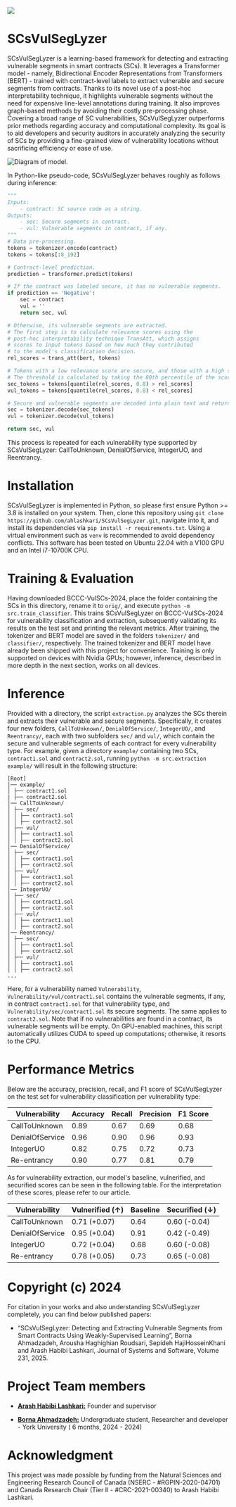 ![](https://github.com/ahlashkari/SCsVulSegLyzer/blob/main/bccc.jpg)

# SCsVulSegLyzer
SCsVulSegLyzer is a learning-based framework for detecting and extracting vulnerable segments in smart contracts (SCs). It leverages a Transformer model - namely, Bidirectional Encoder Representations from Transformers (BERT) - trained with contract-level labels to extract vulnerable and secure segments from contracts. Thanks to its novel use of a post-hoc interpretability technique, it highlights vulnerable segments without the need for expensive line-level annotations during training. It also improves graph-based methods by avoiding their costly pre-processing phase. Covering a broad range of SC vulnerabilities, SCsVulSegLyzer outperforms prior methods regarding accuracy and computational complexity. Its goal is to aid developers and security auditors in accurately analyzing the security of SCs by providing a fine-grained view of vulnerability locations without sacrificing efficiency or ease of use.

![Diagram of model.](./model.svg)

In Python-like pseudo-code, SCsVulSegLyzer behaves roughly as follows during inference:

```python
"""
Inputs:
    - contract: SC source code as a string.
Outputs:
    - sec: Secure segments in contract.
    - vul: Vulnerable segments in contract, if any.
"""
# Data pre-processing.
tokens = tokenizer.encode(contract)
tokens = tokens[:8_192]

# Contract-level prediction.
prediction = transformer.predict(tokens)

# If the contract was labeled secure, it has no vulnerable segments.
if prediction == 'Negative':
    sec = contract
    vul = ''
    return sec, vul

# Otherwise, its vulnerable segments are extracted.
# The first step is to calculate relevance scores using the
# post-hoc interpretability technique TransAtt, which assigns
# scores to input tokens based on how much they contributed
# to the model's classification decision.
rel_scores = trans_att(bert, tokens)

# Tokens with a low relevance score are secure, and those with a high score are vulnerable.
# The threshold is calculated by taking the 80th percentile of the scores.
sec_tokens = tokens[quantile(rel_scores, 0.8) > rel_scores]
vul_tokens = tokens[quantile(rel_scores, 0.8) < rel_scores]

# Secure and vulnerable segments are decoded into plain text and returned.
sec = tokenizer.decode(sec_tokens)
vul = tokenizer.decode(vul_tokens)

return sec, vul
```

This process is repeated for each vulnerability type supported by SCsVulSegLyzer: CallToUnknown, DenialOfService, IntegerUO, and Reentrancy.

# Installation

SCsVulSegLyzer is implemented in Python, so please first ensure Python >= 3.8 is installed on your system. Then, clone this repository using ```git clone https://github.com/ahlashkari/SCsVulSegLyzer.git```, navigate into it, and install its dependencies via ```pip install -r requirements.txt```. Using a virtual environment such as ```venv``` is recommended to avoid dependency conflicts. This software has been tested on Ubuntu 22.04 with a V100 GPU and an Intel i7-10700K CPU.

# Training & Evaluation

Having downloaded BCCC-VulSCs-2024, place the folder containing the SCs in this directory, rename it to ```orig/```, and execute ```python -m src.train_classifier```. This trains SCsVulSegLyzer on BCCC-VulSCs-2024 for vulnerability classification and extraction, subsequently validating its results on the test set and printing the relevant metrics. After training, the tokenizer and BERT model are saved in the folders ```tokenizer/``` and ```classifier/```, respectively. The trained tokenizer and BERT model have already been shipped with this project for convenience. Training is only supported on devices with Nvidia GPUs; however, inference, described in more depth in the next section, works on all devices.

# Inference

Provided with a directory, the script ```extraction.py``` analyzes the SCs therein and extracts their vulnerable and secure segments. Specifically, it creates four new folders, ```CallToUnknown/```, ```DenialOfService/```, ```IntegerUO/```, and ```Reentrancy/```, each with two subfolders ```sec/``` and ```vul/```, which contain the secure and vulnerable segments of each contract for every vulnerability type. For example, given a directory ```example/``` containing two SCs, ```contract1.sol``` and ```contract2.sol```, running ```python -m src.extraction example/``` will result in the following structure:

```
[Root]
│── example/
│ ├── contract1.sol
| ├── contract2.sol
│── CallToUnknown/
│ ├── sec/
│ │ ├── contract1.sol
│ │ ├── contract2.sol
│ ├── vul/
│ │ ├── contract1.sol
│ │ ├── contract2.sol
│── DenialOfService/
│ ├── sec/
│ │ ├── contract1.sol
│ │ ├── contract2.sol
│ ├── vul/
│ │ ├── contract1.sol
│ │ ├── contract2.sol
│── IntegerUO/
│ ├── sec/
│ │ ├── contract1.sol
│ │ ├── contract2.sol
│ ├── vul/
│ │ ├── contract1.sol
│ │ ├── contract2.sol
│── Reentrancy/
│ ├── sec/
│ │ ├── contract1.sol
│ │ ├── contract2.sol
│ ├── vul/
│ │ ├── contract1.sol
│ │ ├── contract2.sol
...
```

Here, for a vulnerability named ```Vulnerability```, ```Vulnerability/vul/contract1.sol``` contains the vulnerable segments, if any, in contract ```contract1.sol``` for that vulnerability type, and ```Vulnerability/sec/contract1.sol``` its secure segments. The same applies to ```contract2.sol```. Note that if no vulnerabilities are found in a contract, its vulnerable segments will be empty. On GPU-enabled machines, this script automatically utilizes CUDA to speed up computations; otherwise, it resorts to the CPU.

# Performance Metrics

Below are the accuracy, precision, recall, and F1 score of SCsVulSegLyzer on the test set for vulnerability classification per vulnerability type:

| Vulnerability     | Accuracy | Recall | Precision | F1 Score |
|------------------|----------|--------|-----------|----------|
| CallToUnknown   | 0.89     | 0.67   | 0.69      | 0.68     |
| DenialOfService | 0.96     | 0.90   | 0.96      | 0.93     |
| IntegerUO       | 0.82     | 0.75   | 0.72      | 0.73     |
| Re-entrancy     | 0.90     | 0.77   | 0.81      | 0.79     |

As for vulnerability extraction, our model's baseline, vulnerified, and securified scores can be seen in the following table. For the interpretation of these scores, please refer to our article.

| Vulnerability    | Vulnerified (↑) | Baseline | Securified (↓) |
|-----------------|----------------|----------|----------------|
| CallToUnknown   | 0.71 (+0.07)    | 0.64     | 0.60 (-0.04)   |
| DenialOfService | 0.95 (+0.04)    | 0.91     | 0.42 (-0.49)   |
| IntegerUO       | 0.72 (+0.04)    | 0.68     | 0.60 (-0.08)   |
| Re-entrancy     | 0.78 (+0.05)    | 0.73     | 0.65 (-0.08)   |

# Copyright (c) 2024

For citation in your works and also understanding SCsVulSegLyzer completely, you can find below published papers:

- “SCsVulSegLyzer: Detecting and Extracting Vulnerable Segments from Smart Contracts Using Weakly-Supervised Learning”, Borna Ahmadzadeh, Arousha Haghighian Roudsari, Sepideh HajiHosseinKhani and Arash Habibi Lashkari, Journal of Systems and Software,
Volume 231, 2025.

# Project Team members

* [**Arash Habibi Lashkari:**](http://ahlashkari.com/index.asp) Founder and supervisor

* [**Borna Ahmadzadeh:**](https://github.com/BobMcDear) Undergraduate student, Researcher and developer - York University ( 6 months, 2024 - 2024)


# Acknowledgment

This project was made possible by funding from the Natural Sciences and Engineering Research Council of Canada (NSERC - #RGPIN-2020-04701) and Canada Research Chair (Tier II - #CRC-2021-00340) to Arash Habibi Lashkari.
